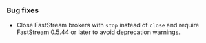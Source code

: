 ### Bug fixes

- Close FastStream brokers with `stop` instead of `close` and require FastStream 0.5.44 or later to avoid deprecation warnings.
